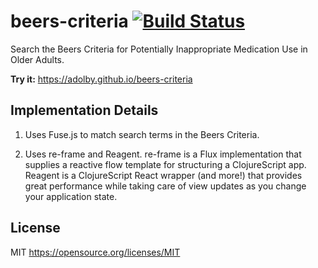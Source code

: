 # beers-criteria [![Build Status](https://travis-ci.org/adolby/beers-criteria.svg?branch=master)](https://travis-ci.org/adolby/beers-criteria)

Search the Beers Criteria for Potentially Inappropriate Medication Use in Older Adults.

**Try it:** https://adolby.github.io/beers-criteria

## Implementation Details
1. Uses Fuse.js to match search terms in the Beers Criteria.

2. Uses re-frame and Reagent. re-frame is a Flux implementation that supplies a reactive flow template for structuring a ClojureScript app. Reagent is a ClojureScript React wrapper (and more!) that provides great performance while taking care of view updates as you change your application state.

## License
MIT https://opensource.org/licenses/MIT
